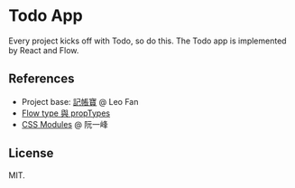 # Todo App

Every project kicks off with Todo, so do this. The Todo app is implemented by React and Flow.

## References

* Project base: [記帳寶](https://codepen.io/sparkurumi/project/full/ZRrzrZ/) @ Leo Fan
* [Flow type 與 propTypes](https://medium.com/@chenglou/react-proptypes-flow-types-cheat-sheet-ed80f8e1383d)
* [CSS Modules](http://www.ruanyifeng.com/blog/2016/06/css_modules.html) @ 阮一峰

## License

MIT.